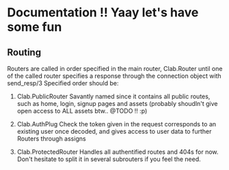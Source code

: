 # Documentation !! Yaay let's have some fun



## Routing 

Routers are called in order specified in the main router, Clab.Router until one of the called router specifies a response through the connection object with send_resp/3
Specified order should be: 
1. Clab.PublicRouter
    Savantly named since it contains all public routes, such as home, login, signup pages and assets (probably shoudln't give open access to ALL assets btw.. @TODO !! :p)

2. Clab.AuthPlug
    Check the token given in the request corresponds to an existing user once decoded, and gives access to user data to further Routers through assigns

3. Clab.ProtectedRouter
    Handles all authentified routes and 404s for now. Don't hesitate to split it in several subrouters if you feel the need.